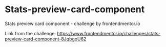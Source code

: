 # Stats-preview-card-component
Stats preview card component - challenge by frontendmentor.io

Link from the challenge: https://www.frontendmentor.io/challenges/stats-preview-card-component-8JqbgoU62
